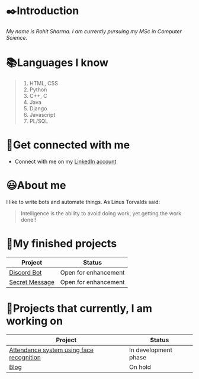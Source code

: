 # ✒️Introduction
*My name is Rohit Sharma. I am currently pursuing my MSc in Computer Science.*


# 📚Languages I know

>1. HTML, CSS
>2. Python
>3. C++, C
>4. Java
>5. Django
>6. Javascript
>7. PL/SQL

# 📲Get connected with me

* Connect with me on my [LinkedIn account](https://www.linkedin.com/in/rohit318/)

# 😃About me

I like to write bots and automate things. 
As Linus Torvalds said:
> Intelligence is the ability to avoid doing work, 
> yet getting the work done!!


# 🏁My finished projects

Project | Status
--------|--------
[Discord Bot](https://github.com/ROHIT318/discord-bot-hitman) | Open for enhancement
[Secret Message](https://github.com/ROHIT318/secret-message) | Open for enhancement

# 👷Projects that currently, I am working on

Project | Status
--------|--------
[Attendance system using face recognition](https://github.com/ROHIT318/Face-Recognition-Attendance) | In development phase
[Blog](https://github.com/ROHIT318/rohit-blog) | On hold
